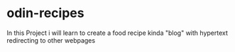 # odin-recipes

In this Project i will learn to create a food recipe kinda "blog"
with hypertext redirecting to other webpages

